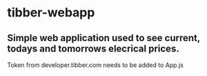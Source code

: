 # tibber-webapp
## Simple web application used to see current, todays and tomorrows elecrical prices.
Token from developer.tibber.com needs to be added to App.js
